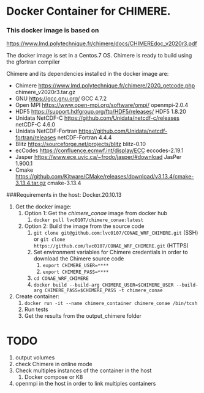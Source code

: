 # Docker Container for CHIMERE.

### This docker image is based on
https://www.lmd.polytechnique.fr/chimere/docs/CHIMEREdoc_v2020r3.pdf

The docker image is set in a Centos.7 OS.
Chimere is ready to build using the gfortran compiler

Chimere and its dependencies installed in the docker image are:

* Chimere https://www.lmd.polytechnique.fr/chimere/2020_getcode.php chimere_v2020r3.tar.gz
* GNU https://gcc.gnu.org/ GCC 4.7.2
* Open MPI https://www.open-mpi.org/software/ompi/ openmpi-2.0.4
* HDF5 https://support.hdfgroup.org/ftp/HDF5/releases/ HDF5 1.8.20
* Unidata NetCDF-C https://github.com/Unidata/netcdf-c/releases netCDF-C 4.6.0
* Unidata NetCDF-Fortran https://github.com/Unidata/netcdf-fortran/releases netCDF-Fortran 4.4.4
* Blitz https://sourceforge.net/projects/blitz blitz-0.10
* ecCodes https://confluence.ecmwf.int/display/ECC eccodes-2.19.1
* Jasper https://www.ece.uvic.ca/~frodo/jasper/#download JasPer 1.900.1
* Cmake https://github.com/Kitware/CMake/releases/download/v3.13.4/cmake-3.13.4.tar.gz cmake-3.13.4

###Requirements in the host: Docker.20.10.13


1) Get the docker image:
   1) Option 1: Get the *chimere_conae* image from docker hub
      1) `docker pull lvc0107/chimere_conae:latest` 
   2) Option 2: Build the image from the source code
      1) `git clone git@github.com:lvc0107/CONAE_WRF_CHIMERE.git` (SSH)
         or `git clone https://github.com/lvc0107/CONAE_WRF_CHIMERE.git` (HTTPS)
      2) Set environment variables for Chimere credentials in order to download the Chimere source code
         1) `export CHIMERE_USER=****`
         2) `export CHIMERE_PASS=****`
      3) `cd CONAE_WRF_CHIMERE`
      4) `docker build --build-arg CHIMERE_USER=$CHIMERE_USER --build-arg CHIMERE_PASS=$CHIMERE_PASS -t chimere_conae`
2) Create container:
   1) `docker run -it --name chimere_container chimere_conae /bin/tcsh`
   2) Run tests
   3) Get the results from the output_chimere folder


# TODO 
1) output volumes
2) check Chimere in online mode
3) Check multiples instances of the container in the host
   1) Docker compose or K8
4) openmpi in the host in order to link multiples containers
